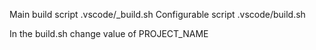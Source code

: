 Main build script .vscode/_build.sh
Configurable script .vscode/build.sh

In the build.sh change value of PROJECT_NAME
